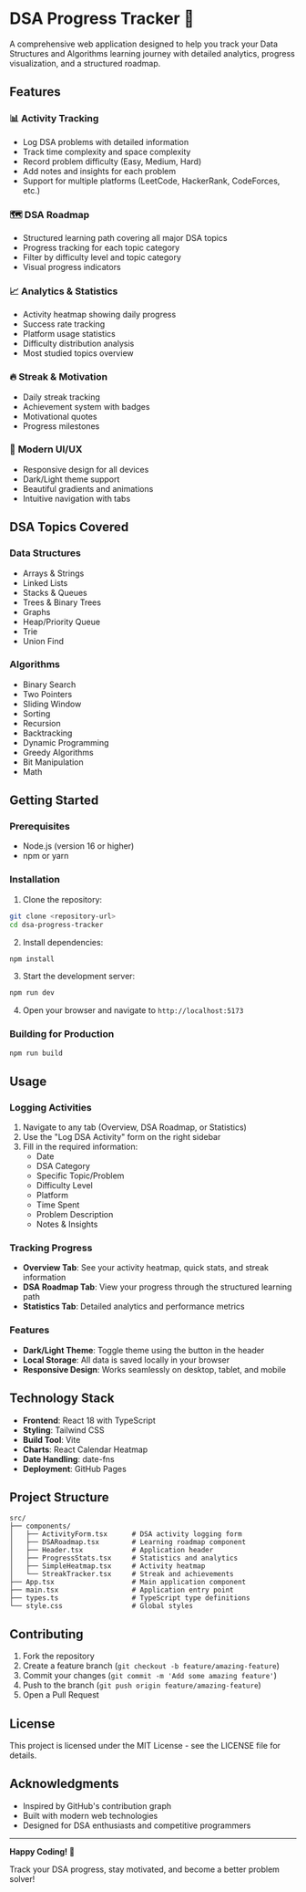# DSA Progress Tracker 🚀

A comprehensive web application designed to help you track your Data Structures and Algorithms learning journey with detailed analytics, progress visualization, and a structured roadmap.

## Features

### 📊 **Activity Tracking**

- Log DSA problems with detailed information
- Track time complexity and space complexity
- Record problem difficulty (Easy, Medium, Hard)
- Add notes and insights for each problem
- Support for multiple platforms (LeetCode, HackerRank, CodeForces, etc.)

### 🗺️ **DSA Roadmap**

- Structured learning path covering all major DSA topics
- Progress tracking for each topic category
- Filter by difficulty level and topic category
- Visual progress indicators

### 📈 **Analytics & Statistics**

- Activity heatmap showing daily progress
- Success rate tracking
- Platform usage statistics
- Difficulty distribution analysis
- Most studied topics overview

### 🔥 **Streak & Motivation**

- Daily streak tracking
- Achievement system with badges
- Motivational quotes
- Progress milestones

### 🎨 **Modern UI/UX**

- Responsive design for all devices
- Dark/Light theme support
- Beautiful gradients and animations
- Intuitive navigation with tabs

## DSA Topics Covered

### Data Structures

- Arrays & Strings
- Linked Lists
- Stacks & Queues
- Trees & Binary Trees
- Graphs
- Heap/Priority Queue
- Trie
- Union Find

### Algorithms

- Binary Search
- Two Pointers
- Sliding Window
- Sorting
- Recursion
- Backtracking
- Dynamic Programming
- Greedy Algorithms
- Bit Manipulation
- Math

## Getting Started

### Prerequisites

- Node.js (version 16 or higher)
- npm or yarn

### Installation

1. Clone the repository:

```bash
git clone <repository-url>
cd dsa-progress-tracker
```

2. Install dependencies:

```bash
npm install
```

3. Start the development server:

```bash
npm run dev
```

4. Open your browser and navigate to `http://localhost:5173`

### Building for Production

```bash
npm run build
```

## Usage

### Logging Activities

1. Navigate to any tab (Overview, DSA Roadmap, or Statistics)
2. Use the "Log DSA Activity" form on the right sidebar
3. Fill in the required information:
   - Date
   - DSA Category
   - Specific Topic/Problem
   - Difficulty Level
   - Platform
   - Time Spent
   - Problem Description
   - Notes & Insights

### Tracking Progress

- **Overview Tab**: See your activity heatmap, quick stats, and streak information
- **DSA Roadmap Tab**: View your progress through the structured learning path
- **Statistics Tab**: Detailed analytics and performance metrics

### Features

- **Dark/Light Theme**: Toggle theme using the button in the header
- **Local Storage**: All data is saved locally in your browser
- **Responsive Design**: Works seamlessly on desktop, tablet, and mobile

## Technology Stack

- **Frontend**: React 18 with TypeScript
- **Styling**: Tailwind CSS
- **Build Tool**: Vite
- **Charts**: React Calendar Heatmap
- **Date Handling**: date-fns
- **Deployment**: GitHub Pages

## Project Structure

```
src/
├── components/
│   ├── ActivityForm.tsx      # DSA activity logging form
│   ├── DSARoadmap.tsx        # Learning roadmap component
│   ├── Header.tsx            # Application header
│   ├── ProgressStats.tsx     # Statistics and analytics
│   ├── SimpleHeatmap.tsx     # Activity heatmap
│   └── StreakTracker.tsx     # Streak and achievements
├── App.tsx                   # Main application component
├── main.tsx                  # Application entry point
├── types.ts                  # TypeScript type definitions
└── style.css                 # Global styles
```

## Contributing

1. Fork the repository
2. Create a feature branch (`git checkout -b feature/amazing-feature`)
3. Commit your changes (`git commit -m 'Add some amazing feature'`)
4. Push to the branch (`git push origin feature/amazing-feature`)
5. Open a Pull Request

## License

This project is licensed under the MIT License - see the LICENSE file for details.

## Acknowledgments

- Inspired by GitHub's contribution graph
- Built with modern web technologies
- Designed for DSA enthusiasts and competitive programmers

---

**Happy Coding! 🎉**

Track your DSA progress, stay motivated, and become a better problem solver!
